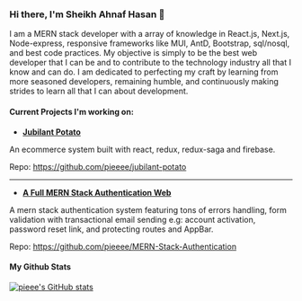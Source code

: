 ### Hi there, I'm Sheikh Ahnaf Hasan 👋

I am a MERN stack developer with a array of knowledge in React.js, Next.js, Node-express, responsive frameworks like MUI, AntD, Bootstrap, sql/nosql, and best code practices. My objective is simply to be the best web developer that I can be and to contribute to the technology industry all that I know and can do. I am dedicated to perfecting my craft by learning from more seasoned developers, remaining humble, and continuously making strides to learn all that I can about development.

#### Current Projects I'm working on:

- **[Jubilant Potato](https://jubilant-tech.herokuapp.com/)**

An ecommerce system built with react, redux, redux-saga and firebase.

Repo: https://github.com/pieeee/jubilant-potato

---
- **[A Full MERN Stack Authentication Web](https://piedev.herokuapp.com/)**

A mern stack authentication system featuring tons of errors handling, form validation with transactional email sending e.g: account activation, password reset link, and protecting routes and AppBar.

Repo: https://github.com/pieeee/MERN-Stack-Authentication

#### My Github Stats
[![pieee's GitHub stats](https://github-readme-stats.vercel.app/api?username=pieeee&show_icons=true&theme=dark)](https://github.com/pieeee)


